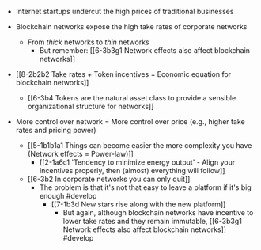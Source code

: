 - Internet startups undercut the high prices of traditional businesses
- Blockchain networks expose the high take rates of corporate networks
	- From *thick* networks to *thin* networks
		- But remember: [[6-3b3g1 Network effects also affect blockchain networks]]

- [[8-2b2b2 Take rates + Token incentives = Economic equation for blockchain networks]]
	- [[6-3b4 Tokens are the natural asset class to provide a sensible organizational structure for networks]]

- More control over network = More control over price (e.g., higher take rates and pricing power)
	- [[5-1b1b1a1 Things can become easier the more complexity you have (Network effects = Power-law)]]
		- [[2-1a6c1 'Tendency to minimize energy output' - Align your incentives properly, then (almost) everything will follow]]
	- [[6-3b2 In corporate networks you can only quit]]
		- The problem is that it's not that easy to leave a platform if it's big enough #develop 
			- [[7-1b3d New stars rise along with the new platform]]
				- But again, although blockchain networks have incentive to lower take rates and they remain immutable, [[6-3b3g1 Network effects also affect blockchain networks]] #develop 